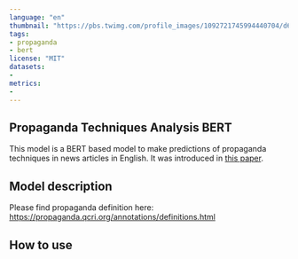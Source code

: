 ```yaml
---
language: "en"
thumbnail: "https://pbs.twimg.com/profile_images/1092721745994440704/d6R-AHzj_400x400.jpg"
tags:
- propaganda
- bert
license: "MIT"
datasets:
-
metrics:
-
---
```


Propaganda Techniques Analysis BERT
----

This model is a BERT based model to make predictions of propaganda techniques in
news articles in English. It was introduced in
[this paper](https://propaganda.qcri.org/papers/EMNLP_2019__Fine_Grained_Propaganda_Detection.pdf).


## Model description

Please find propaganda definition here:
https://propaganda.qcri.org/annotations/definitions.html


## How to use

